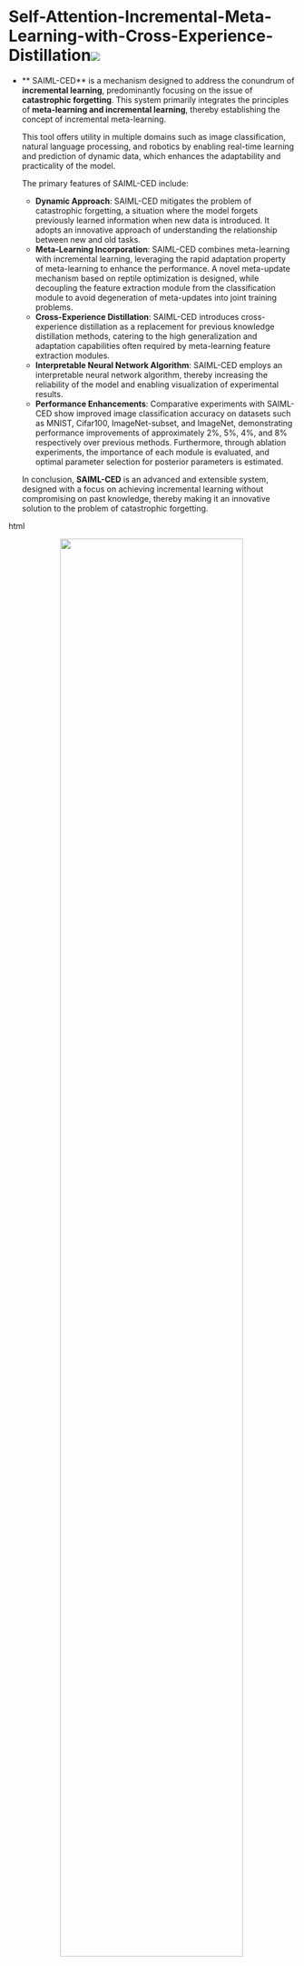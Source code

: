 # Self-Attention-Incremental-Meta-Learning-with-Cross-Experience-Distillation<img src="https://img.shields.io/badge/version-0.5.0-blue" /> 

- **
  SAIML-CED** is a mechanism designed to address the conundrum of **incremental learning**, predominantly focusing on the issue of **catastrophic forgetting**. This system primarily integrates the principles of **meta-learning and incremental learning**, thereby establishing the concept of incremental meta-learning.

  This tool offers utility in multiple domains such as image classification, natural language processing, and robotics by enabling real-time learning and prediction of dynamic data, which enhances the adaptability and practicality of the model.

  The primary features of SAIML-CED include:

  - **Dynamic Approach**: SAIML-CED mitigates the problem of catastrophic forgetting, a situation where the model forgets previously learned information when new data is introduced. It adopts an innovative approach of understanding the relationship between new and old tasks.
  - **Meta-Learning Incorporation**: SAIML-CED combines meta-learning with incremental learning, leveraging the rapid adaptation property of meta-learning to enhance the performance. A novel meta-update mechanism based on reptile optimization is designed, while decoupling the feature extraction module from the classification module to avoid degeneration of meta-updates into joint training problems.
  - **Cross-Experience Distillation**: SAIML-CED introduces cross-experience distillation as a replacement for previous knowledge distillation methods, catering to the high generalization and adaptation capabilities often required by meta-learning feature extraction modules.
  - **Interpretable Neural Network Algorithm**: SAIML-CED employs an interpretable neural network algorithm, thereby increasing the reliability of the model and enabling visualization of experimental results.
  - **Performance Enhancements**: Comparative experiments with SAIML-CED show improved image classification accuracy on datasets such as MNIST, Cifar100, ImageNet-subset, and ImageNet, demonstrating performance improvements of approximately 2%, 5%, 4%, and 8% respectively over previous methods. Furthermore, through ablation experiments, the importance of each module is evaluated, and optimal parameter selection for posterior parameters is estimated.

  In conclusion, **SAIML-CED** is an advanced and extensible system, designed with a focus on achieving incremental learning without compromising on past knowledge, thereby making it an innovative solution to the problem of catastrophic forgetting.
    
html <div align=center> <img src="Figures/3.3.png" width = 80%/> </div>



### Release History

> SAIML-CED is an ongoing project. Should you have any inquiries, feel free to create a new issue or reach out via email.
>
> > - Conducting ablation experiments
> > - Performing comparative tests

- `v0.5` Introduction of ablation experiments, evaluating the significance of each module and estimating optimal parameter selection for posterior parameters.
- `v0.4` Launch of comparative experiments to assess SAIML-CED's improved image classification accuracy on various datasets.
- `v0.3` Integration of Cross Experience Distillation (CED) into the model.
- `v0.2` Incorporation of meta-updates and self-attention mechanisms, designed to enhance learning efficiency.
- `v0.1` Initial setup of codebase and environment configuration for the SAIML-CED project.

  SAIML-CED's development trajectory reflects a continuous effort towards enhancing the capabilities of incremental learning models, with a particular emphasis on addressing the challenge of catastrophic forgetting. The version history signifies the iterative refinement of the project, revealing the progress made from initial setup to the incorporation of advanced features and extensive experimental evaluation.

#### Project Structure

```
Self-Attention-Incremental-Meta-Learning-with-Cross-Experience-Distillation-main
└─ Self-Attention-Incremental-Meta-Learning-with-Cross-Experience-Distillation-main
       ├─ Ablation Study
       │    ├─ Attention
       │    ├─ Cross Experience Distillation
       │    └─ Meta-update
       ├─ Other algorithms comparison
       │    ├─ BIC_cifar100
       │    ├─ CWR
       │    ├─ LWF-Mnist10
       │    ├─ LwF_cifar100
       │    ├─ MAS
       │    ├─ RPS
       │    ├─ RtF
       │    ├─ SI
       │    ├─ UCIR
       │    └─ iCaRL-original-ciafr100_20
       ├─ README.md
       ├─ SAIML-CED
       │    ├─ dataset
       │    ├─ main
       │    └─ net
       └─ data
              ├─ cifar10
              └─ mnist_inc
```

### Citation

Please cite our papers if you use SAIML-CED in your research.

Our Related Papers

## IL Problem

### Brife Defination

![](/Figures/31.png)

### Main Objectives

- Model Definition

$$
𝑀_𝑖=𝐹(𝑇_𝑖,𝐷_𝑚,𝑀_(𝑖−1))
$$

- Optimization target definition

$$
argmin┬{Θ_𝑡,Φ_𝑡 }  𝐿(𝑆(ϕ_𝑡;𝐹(θ_𝑡;𝑋_𝑡 )),𝑌_𝑡 )
$$

- Forgetting rate definition

$$
 argmin┬(𝛿_𝑖 ) |𝐿(𝑆(ϕ_𝑡;𝑋_𝑖 ),𝑌_𝑖 )−𝐿(𝑆(ϕ_𝑖;𝑋_𝑖 ),𝑌_𝑖 )|=𝛿_𝑖,𝑖∈(0,𝑡−1)
$$

- Accuracy Definition

$$
𝑎𝑐𝑐𝑢𝑟𝑎𝑐𝑦=  (𝑇𝑃+𝑇𝑁)/(𝑇𝑃+𝐹𝑃+𝑇𝑁+𝐹𝑁)
$$

## Implemented Algorithms

**SAIML-CED** has implemented the following algorithms:

| Name    | Title                                                        | Publication                                                  |
| ------- | ------------------------------------------------------------ | ------------------------------------------------------------ |
| EWC     | Reducing Catastrophic Forgetting in Modular Neural Networks by Dynamic Information Balancing | arXiv preprint arXiv:1912.04508                              |
| CWR     | CORe50: a New Dataset and Benchmark for Continuous Object Recognition | Conference on Robot Learning                                 |
| SI      | Three scenarios for continual learning                       | arXiv preprint arXiv:1904.07734                              |
| MAS     | Memory Aware Synapses: Learning what (not) to forget         | Proceedings of the European conference on computer vision (ECCV) |
| LWF     | Learning without Forgetting                                  | IEEE transactions on pattern analysis and machine intelligence |
| BIC 28  | Large Scale Incremental Learning                             | Proceedings of the IEEE/CVF conference on computer vision and pattern recognition |
| ICARL 6 | iCaRL: Incremental Classifier and Representation Learning    | Proceedings of the IEEE/CVF conference on computer vision and pattern recognition |
| UCIR 54 | Learning a Unified Classifier Incrementally via Rebalancing  | Proceedings of the IEEE/CVF conference on computer vision and pattern recognition |
| RtF 55  | Generative replay with feedback connections as a general strategy for continual learning | arXiv preprint arXiv:1809.10635                              |
| RPS 56  | Random Path Selection for Incremental Learning               | arXiv preprint                                               |
| SAM 14  | Self-Attention Meta-Learner for Continual Learning           | arXiv preprint arXiv:2101.12136                              |
| WA 26   | Maintaining Discrimination and Fairness in Class Incremental Learning | Proceedings of the IEEE/CVF conference on computer vision and pattern recognition |
| MUC 57  | More Classifiers, Less Forgetting: A Generic Multi-classifier Paradigm for Incremental Learning | Computer Vision--ECCV 2020: 16th European Conference, Glasgow, UK, August 23--28, 2020, Proceedings, Part XXVI 16 |

## Quick Start

The structure of this framework are still optimized steadily. We will construct the first version of the document as soon as possible until stability is ensured.

Follow the steps outlined below to quickly get started with the SAIML-CED project.

### Environment Setup

Before running SAIML-CED, make sure to set up an environment compatible with incremental learning and meta-learning. This typically involves installing relevant Python libraries and dependencies. The following instructions assume that Python is already installed on your system.

1. **Create a virtual environment**: Using a virtual environment can help avoid conflicts with other Python packages.

   ```
   bashCopy code
   python3 -m venv SAIML-ENV
   ```

2. **Activate the virtual environment**: The activation process differs depending on your operating system.

   For Unix or MacOS, run:

   ```
   bashCopy code
   source SAIML-ENV/bin/activate
   ```

   For Windows, run:

   ```
   cmdCopy code
   .\SAIML-ENV\Scripts\activate
   ```

3. **Install necessary Python libraries**: While inside the activated environment, install necessary libraries.

   ```
   bashCopy code
   pip install numpy torch torchvision scikit-learn pandas matplotlib
   ```

### Running SAIML-CED

After setting up the environment, proceed to run the SAIML-CED application as follows:

1. **Navigate to the main project directory**:

   ```
   bashCopy code
   cd Self-Attention-Incremental-Meta-Learning-with-Cross-Experience-Distillation-main/Self-Attention-Incremental-Meta-Learning-with-Cross-Experience-Distillation-main
   ```

2. **Navigate to the SAIML-CED sub-directory**:

   ```
   bashCopy code
   cd SAIML-CED
   ```

3. **Run the main application**:

   ```
   bashCopy code
   python main/main.py
   ```

Once you execute the command, SAIML-CED will start running, and you should be able to see the outputs directly in your console.

**Note**: This quick start guide assumes that you have all the necessary permissions to install Python packages and run Python scripts. Depending on the exact configuration of your system, you may need to use `sudo` (on Unix systems) or run your command shell as Administrator (on Windows).

